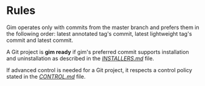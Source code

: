 # Rules

Gim operates only with commits from the master branch and prefers them in the following order: latest annotated tag's commit, latest lightweight tag's commit and latest commit.

A Git project is **gim ready** if gim's preferred commit supports installation and uninstallation as described in the [*INSTALLERS.md*](INSTALLERS.md) file.

If advanced control is needed for a Git project, it respects a control policy stated in the [*CONTROL.md*](CONTROL.md) file.
